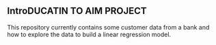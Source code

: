 ## IntroDUCATIN TO AIM PROJECT 

This repository currently contains some customer data from a bank and how to explore the data to build a linear regression model.
